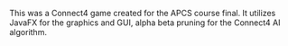 This was a Connect4 game created for the APCS course final. It utilizes JavaFX for the graphics and GUI, alpha beta pruning for the Connect4 AI algorithm.
